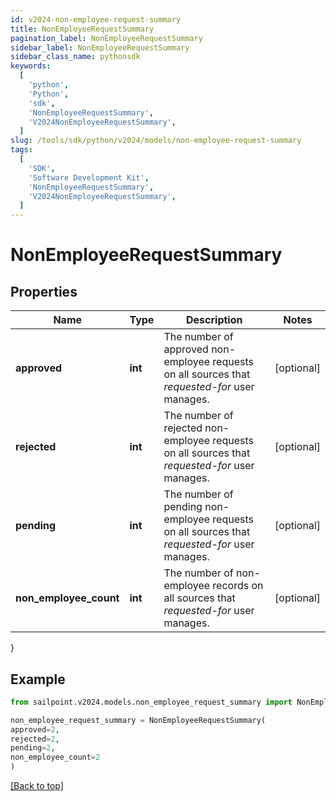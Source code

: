 ```yaml
---
id: v2024-non-employee-request-summary
title: NonEmployeeRequestSummary
pagination_label: NonEmployeeRequestSummary
sidebar_label: NonEmployeeRequestSummary
sidebar_class_name: pythonsdk
keywords:
  [
    'python',
    'Python',
    'sdk',
    'NonEmployeeRequestSummary',
    'V2024NonEmployeeRequestSummary',
  ]
slug: /tools/sdk/python/v2024/models/non-employee-request-summary
tags:
  [
    'SDK',
    'Software Development Kit',
    'NonEmployeeRequestSummary',
    'V2024NonEmployeeRequestSummary',
  ]
---
```


# NonEmployeeRequestSummary

## Properties

| Name | Type | Description | Notes |
| --- | --- | --- | --- |
| **approved** | **int** | The number of approved non-employee requests on all sources that _requested-for_ user manages. | [optional] |
| **rejected** | **int** | The number of rejected non-employee requests on all sources that _requested-for_ user manages. | [optional] |
| **pending** | **int** | The number of pending non-employee requests on all sources that _requested-for_ user manages. | [optional] |
| **non_employee_count** | **int** | The number of non-employee records on all sources that _requested-for_ user manages. | [optional] |

}

## Example

```python
from sailpoint.v2024.models.non_employee_request_summary import NonEmployeeRequestSummary

non_employee_request_summary = NonEmployeeRequestSummary(
approved=2,
rejected=2,
pending=2,
non_employee_count=2
)

```

[[Back to top]](#)
